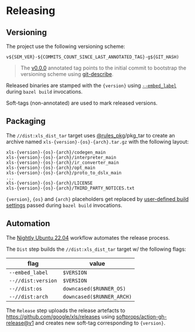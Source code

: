 # Releasing

## Versioning

The project use the following versioning scheme:
```
v${SEM_VER}-${COMMITS_COUNT_SINCE_LAST_ANNOTATED_TAG}-g${GIT_HASH)
```

> The [v0.0.0](https://github.com/google/xls/tree/v0.0.0) annotated tag points to the initial commit to bootstrap the versioning scheme using [git-describe](https://git-scm.com/docs/git-describe).

Released binaries are stamped with the `{version}` using [`--embed_label`](https://bazel.build/reference/command-line-reference#:~:text=%2D%2Dembed_label%3D%3Ca%20one,label%20in%20binary) during `bazel build` invocations.

Soft-tags (non-annotated) are used to mark released versions.

## Packaging

The `//dist:xls_dist_tar` target uses [@rules_pkg](https://github.com/bazelbuild/rules_pkg/)/pkg_tar to create an archive named `xls-{version}-{os}-{arch}.tar.gz` with the following layout:

```
xls-{version}-{os}-{arch}/codegen_main
xls-{version}-{os}-{arch}/interpreter_main
xls-{version}-{os}-{arch}/ir_converter_main
xls-{version}-{os}-{arch}/opt_main
xls-{version}-{os}-{arch}/proto_to_dslx_main
...
xls-{version}-{os}-{arch}/LICENSE
xls-{version}-{os}-{arch}/THIRD_PARTY_NOTICES.txt
```

`{version}`, `{os}` and `{arch}` placeholders get replaced by [user-defined build settings](https://bazel.build/extending/config#user-defined-build-settings) passed during `bazel build` invocations.

## Automation

The [Nightly Ubuntu 22.04](https://github.com/google/xls/actions/workflows/nightly-ubuntu-22.04.yml) workflow automates the release process.

The `Dist` step builds the `//dist:xls_dist_tar` target w/ the following flags:

| flag               | value                     |
| ------------------ | ------------------------- |
| `--embed_label`    | `$VERSION`                |
| `--//dist:version` | `$VERSION`                |
| `--//dist:os`      | `downcased($RUNNER_OS)`   |
| `--//dist:arch`    | `downcased($RUNNER_ARCH)` |

The `Release` step uploads the release artefacts to https://github.com/google/xls/releases using [softprops/action-gh-release@v1](https://github.com/marketplace/actions/gh-release) and creates new soft-tag corresponding to `{version}`.